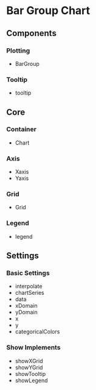 # Bar Group Chart

## Components

### Plotting

- BarGroup

### Tooltip

- tooltip

## Core

### Container

- Chart

### Axis

- Xaxis
- Yaxis

### Grid

- Grid

### Legend

- legend


## Settings

### Basic Settings

- interpolate
- chartSeries
- data
- xDomain
- yDomain
- x
- y
- categoricalColors


### Show Implements

- showXGrid
- showYGrid
- showTooltip
- showLegend
